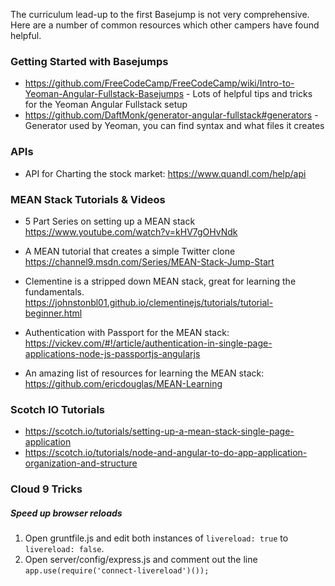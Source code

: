 The curriculum lead-up to the first Basejump is not very comprehensive.  Here are a number of common resources which other campers have found helpful.

### Getting Started with Basejumps
* https://github.com/FreeCodeCamp/FreeCodeCamp/wiki/Intro-to-Yeoman-Angular-Fullstack-Basejumps - Lots of helpful tips and tricks for the Yeoman Angular Fullstack setup
* https://github.com/DaftMonk/generator-angular-fullstack#generators - Generator used by Yeoman, you can find syntax and what files it creates

### APIs
* API for Charting the stock market: https://www.quandl.com/help/api

### MEAN Stack Tutorials & Videos
* 5 Part Series on setting up a MEAN stack 
https://www.youtube.com/watch?v=kHV7gOHvNdk

* A MEAN tutorial that creates a simple Twitter clone
https://channel9.msdn.com/Series/MEAN-Stack-Jump-Start

* Clementine is a stripped down MEAN stack, great for learning the fundamentals.  
https://johnstonbl01.github.io/clementinejs/tutorials/tutorial-beginner.html

* Authentication with Passport for the MEAN stack:
https://vickev.com/#!/article/authentication-in-single-page-applications-node-js-passportjs-angularjs

* An amazing list of resources for learning the MEAN stack:
https://github.com/ericdouglas/MEAN-Learning

### Scotch IO Tutorials
* https://scotch.io/tutorials/setting-up-a-mean-stack-single-page-application   
* https://scotch.io/tutorials/node-and-angular-to-do-app-application-organization-and-structure

### Cloud 9 Tricks
##### Speed up browser reloads
1. Open gruntfile.js and edit both instances of `livereload: true` to `livereload: false`.
2. Open server/config/express.js and comment out the line `app.use(require('connect-livereload')());`